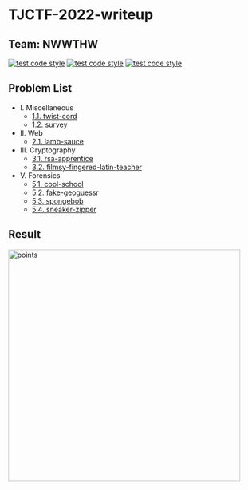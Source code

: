 # TJCTF-2022-writeup

## Team: NWWTHW
[![test code style](https://img.shields.io/badge/Name-t1mmy%20t1m-a6e3e9)](https://github.com/IzuruSakamaki)
[![test code style](https://img.shields.io/badge/Rank-63%20in%20768%20teams-00adb5)](https://github.com/IzuruSakamaki)
[![test code style](https://img.shields.io/badge/CTF%20points-2401.0000-393e46)](https://github.com/IzuruSakamaki)

## Problem List
- I. Miscellaneous
    - [1.1. twist-cord](./twist-cord.md)
    - [1.2. survey](./survey.md)
- II. Web
    - [2.1. lamb-sauce](./lamb-sauce.md)
- III. Cryptography
    - [3.1. rsa-apprentice](./rsa-apprentice.md)
    - [3.2. filmsy-fingered-latin-teacher](./filmsy-fingered-latin-teacher.md)
- V. Forensics
    - [5.1. cool-school](./cool-school.md)
    - [5.2. fake-geoguessr](./fake-geoguessr.md)
    - [5.3. spongebob](./spongebob.md)
    - [5.4. sneaker-zipper](./sneaker-zipper.md)

## Result
<img width="465" alt="points" src="https://user-images.githubusercontent.com/87555811/168766852-471582fe-c1a4-48d7-a786-b129e2283b08.png">
